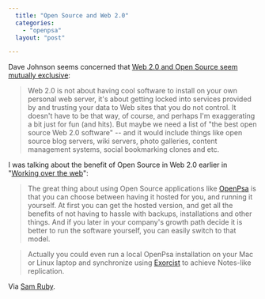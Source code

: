 ```yaml
---
  title: "Open Source and Web 2.0"
  categories: 
    - "openpsa"
  layout: "post"

---
```

Dave Johnson seems concerned that [Web 2.0 and Open Source seem mutually exclusive][1]:

> Web 2.0 is not about having cool software to install on your own personal web server, it's about getting locked into services provided by and trusting your data to Web sites that you do not control. It doesn't have to be that way, of course, and perhaps I'm exaggerating a bit just for fun (and hits). But maybe we need a list of "the best open source Web 2.0 software" -- and it would include things like open source blog servers, wiki servers, photo galleries, content management systems, social bookmarking clones and etc.

I was talking about the benefit of Open Source in Web 2.0 earlier in "[Working over the web][2]":

> The great thing about using Open Source applications like [OpenPsa][3] is that you can choose between having it hosted for you, and running it yourself. At first you can get the hosted version, and get all the benefits of not having to hassle with backups, installations and other things. And if you later in your company's growth path decide it is better to run the software yourself, you can easily switch to that model.

> Actually you could even run a local OpenPsa installation on your Mac or Linux laptop and synchronize using [Exorcist][4] to achieve Notes-like replication.

Via [Sam Ruby][5].

[1]: http://rollerweblogger.org/page/roller?entry=open_source_web_2_0
[2]: http://bergie.iki.fi/blog/working-over-the-web/
[3]: http://www.openpsa.org/
[4]: http://www.midgard-project.org/midcom-permalink-8d125757a16d36c7cde202561554d21c
[5]: http://www.intertwingly.net/blog/2006/01/26/Open-Source-Web-2-0
